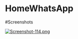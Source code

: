 # HomeWhatsApp

#Screenshots

[![Screenshot-114.png](https://i.postimg.cc/yNC6s4fs/Screenshot-114.png)](https://postimg.cc/bZLf9McB)
